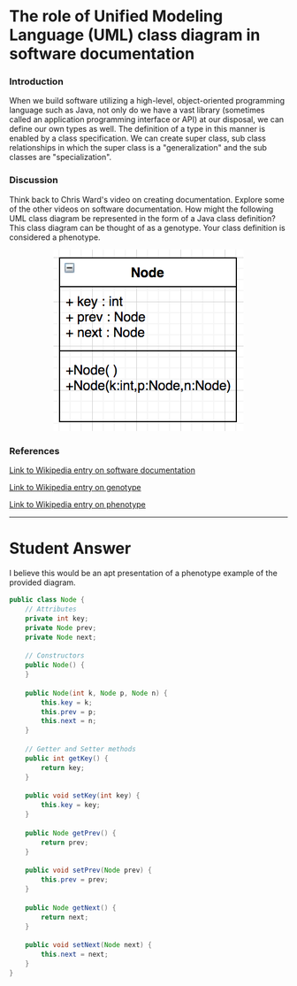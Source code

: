 
# The role of Unified Modeling Language (UML) class diagram in software documentation

### Introduction

When we build software utilizing a high-level, object-oriented programming language such as Java, not only do we have a vast library (sometimes called an application programming interface or API) at our disposal, we can define our own types as well. The definition of a type in this manner is enabled by a class specification. We can create super class, sub class relationships in which the super class is a "generalization" and the sub classes are "specialization".

### Discussion

Think back to Chris Ward's video on creating documentation. Explore some of the other videos on software documentation. How might the following UML class diagram be represented in the form of a Java class definition? This class diagram can be thought of as a genotype. Your class definition is considered a phenotype.

<p align="center" width="100%">
    <img src="./assets/UMLClass.png"> 
</p>

### References

[Link to Wikipedia entry on software documentation](https://en.wikipedia.org/wiki/Software_documentation)

[Link to Wikipedia entry on genotype](https://en.wikipedia.org/wiki/Genotype)

[Link to Wikipedia entry on phenotype](https://en.wikipedia.org/wiki/Phenotype)

---------------
# Student Answer

I believe this would be an apt presentation of a phenotype example of the provided diagram.

````java
public class Node {
    // Attributes
    private int key;
    private Node prev;
    private Node next;

    // Constructors
    public Node() {
    }

    public Node(int k, Node p, Node n) {
        this.key = k;
        this.prev = p;
        this.next = n;
    }

    // Getter and Setter methods
    public int getKey() {
        return key;
    }

    public void setKey(int key) {
        this.key = key;
    }

    public Node getPrev() {
        return prev;
    }

    public void setPrev(Node prev) {
        this.prev = prev;
    }

    public Node getNext() {
        return next;
    }

    public void setNext(Node next) {
        this.next = next;
    }
}
````

